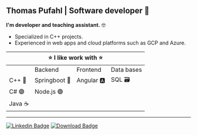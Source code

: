 ## Thomas Pufahl | Software developer 🚀 

**I'm developer and teaching assistant.** 🤓

* Specialized in C++ projects.
* Experienced in web apps and cloud platforms such as GCP and Azure. 

<table >
    <thead>
        <tr>
            <th colspan="4"> ⭐ I like work with ⭐ </th>
        </tr>
    </thead>
    <tbody>
        <tr>
            <td></td>
            <td>Backend</td>
            <td>Frontend</td>
            <td>Data bases</td>
        </tr>
        <tr>
            <td>C++ 🔵 </td>
            <td>Springboot 🍃 </td>
            <td>Angular 🅰️ </td>
            <td>SQL 🗃️ </td>
        </tr>
		<tr>
            <td>C# 🟣 </td>
            <td>Node.js 🟢 </td>
            <td></td>
            <td></td>
        </tr>
		<tr>
            <td>Java ☕ </td>
            <td></td>
            <td></td>
            <td></td>
        </tr>
    </tbody>
</table>

---
[![Linkedin Badge](https://img.shields.io/badge/-thomaspufahl-0e76a8?style=flat&labelColor=0e76a8&logo=linkedin&logoColor=white)](https://www.linkedin.com/in/thomaspufahl/) [![Download Badge](https://img.shields.io/badge/-resume-d20001?style=flat&labelColor=d20001&logo=DocuSign&logoColor=white)](https://resume-download.azurewebsites.net/resume)